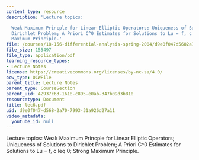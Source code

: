 ```yaml
---
content_type: resource
description: 'Lecture topics:

  Weak Maximum Princple for Linear Elliptic Operators; Uniqueness of Solutions to
  Dirichlet Problem; A Priori C^0 Estimates for Solutions to Lu = f, c leq 0; Strong
  Maximum Principle.'
file: /courses/18-156-differential-analysis-spring-2004/d9e0f047d5682a70799331a926d27a11_lec6.pdf
file_size: 155497
file_type: application/pdf
learning_resource_types:
- Lecture Notes
license: https://creativecommons.org/licenses/by-nc-sa/4.0/
ocw_type: OCWFile
parent_title: Lecture Notes
parent_type: CourseSection
parent_uid: 42937c63-1618-c895-e0ab-347b09d3b810
resourcetype: Document
title: lec6.pdf
uid: d9e0f047-d568-2a70-7993-31a926d27a11
video_metadata:
  youtube_id: null
---
```

Lecture topics:
Weak Maximum Princple for Linear Elliptic Operators; Uniqueness of Solutions to Dirichlet Problem; A Priori C^0 Estimates for Solutions to Lu = f, c leq 0; Strong Maximum Principle.